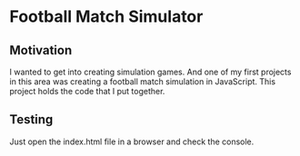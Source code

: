 # Football Match Simulator

## Motivation

I wanted to get into creating simulation games. And one of my first projects in this area was creating a football match simulation in JavaScript. This project holds the code that I put together.

## Testing

Just open the index.html file in a browser and check the console.
